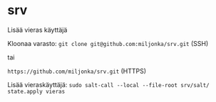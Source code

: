 # srv
Lisää vieras käyttäjä

Kloonaa varasto: `git clone git@github.com:miljonka/srv.git` (SSH)

tai

`https://github.com/miljonka/srv.git` (HTTPS)

Lisää vieraskäyttäjä: `sudo salt-call --local --file-root srv/salt/ state.apply vieras`
